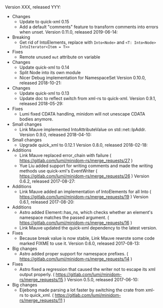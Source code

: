 Version XXX, released YYY:
  * Changes
    * Update to quick-xml 0.15
    * Add a default "comments" feature to transform comments into errors when unset.
Version 0.11.0, released 2019-06-14:
  * Breaking
    * Get rid of IntoElements, replace with `Into<Node>` and `<T: Into<Node> IntoIterator<Item = T>>`
  * Fixes
    * Remote unused `mut` attribute on variable
  * Changes
    * Update quick-xml to 0.14
    * Split Node into its own module
    * Nicer Debug implementation for NamespaceSet
Version 0.10.0, released 2018-10-21:
  * Changes
    * Update quick-xml to 0.13
    * Update doc to reflect switch from xml-rs to quick-xml.
Version 0.9.1, released 2018-05-29:
  * Fixes
    * Lumi fixed CDATA handling, minidom will not unescape CDATA bodies anymore.
  * Small changes
    - Link Mauve implemented IntoAttributeValue on std::net::IpAddr.
Version 0.9.0, released 2018-04-10:
  * Small changes
    - Upgrade quick_xml to 0.12.1
Version 0.8.0, released 2018-02-18:
  * Additions
    - Link Mauve replaced error\_chain with failure ( https://gitlab.com/lumi/minidom-rs/merge_requests/27 )
    - Yue Liu added support for writing comments and made the writing methods use quick-xml's EventWriter ( https://gitlab.com/lumi/minidom-rs/merge_requests/26 )
Version 0.6.2, released 2017-08-27:
  * Additions
    - Link Mauve added an implementation of IntoElements for all Into<Element> ( https://gitlab.com/lumi/minidom-rs/merge_requests/19 )
Version 0.6.1, released 2017-08-20:
  * Additions
    - Astro added Element::has_ns, which checks whether an element's namespace matches the passed argument. ( https://gitlab.com/lumi/minidom-rs/merge_requests/16 )
    - Link Mauve updated the quick-xml dependency to the latest version.
  * Fixes
    - Because break value is now stable, Link Mauve rewrote some code marked FIXME to use it.
Version 0.6.0, released 2017-08-13:
  * Big changes
    - Astro added proper support for namespace prefixes. ( https://gitlab.com/lumi/minidom-rs/merge_requests/14 )
  * Fixes
    - Astro fixed a regression that caused the writer not to escape its xml output properly. ( https://gitlab.com/lumi/minidom-rs/merge_requests/15 )
Version 0.5.0, released 2017-06-10:
  * Big changes
    - Eijebong made parsing a lot faster by switching the crate from xml-rs to quick_xml. ( https://gitlab.com/lumi/minidom-rs/merge_requests/11 )
